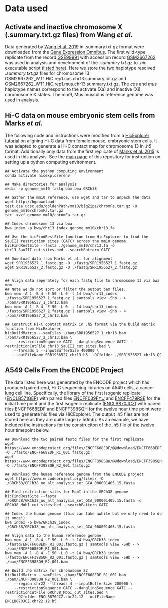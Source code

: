 # Data used

## Activate and inactive chromosome X (.summary.txt.gz files) from Wang *et al.*

Data generated by [Wang et al. 2019](https://pubmed.ncbi.nlm.nih.gov/29887375/) in .summary.txt.gz format were downloaded from the [Gene Expression Omnibus](https://www.ncbi.nlm.nih.gov/geo/). The first wild-type replicate from the record [GSE99991](https://www.ncbi.nlm.nih.gov/geo/query/acc.cgi?acc=GSE99991) with accession record [GSM2667262](https://www.ncbi.nlm.nih.gov/geo/query/acc.cgi?acc=GSM2667262) was used in analysis and development of the *.summary.txt.gz* to *.hic* executable script ([listed here](https://github.com/4DGB/hic-converter/blob/main/tools/summary.to.chrom.hic.py)). Here we store the two haplotype resolved *.summary.txt.gz* files for chromosome 13: GSM2667262_WT1.HiC.rep1.cas.chr13.summary.txt.gz and GSM2667262_WT1.HiC.rep1.mus.chr13.summary.txt.gz. The *cas* and *mus* haplotype names correspond to the activate (Xa) and inactive (Xi) chromosome X states. The mm9, Mus musculus reference genome was used in analysis.

## Hi-C data on mouse embryonic stem cells from Marks *et al.* 

The following code and instructions were modified from a [HicExplorer tutorial]( https://hicexplorer.readthedocs.io/en/latest/content/mES-HiC_analysis.html) on aligning Hi-C data from female mouse, embryonic stem cells. It was adapted to generate a Hi-C contact map for chromosome 13 in *.h5* format. Additionally only data from the first replicate of [Marks et al. 2015]( https://genomebiology.biomedcentral.com/articles/10.1186/s13059-015-0698-x) is used in this analysis. See the [main page]( https://github.com/4DGB/hic-converter) of this repository for instruction on setting up a python computing environment.

```
## Activate the python computing environment
conda activate hicexplorerenv

## Make directories for analysis
mkdir -p genome_mm10 fastq bam bwa GRCh38

## Gather the mm10 reference, use wget and tar to unpack the data
wget http://hgdownload-test.cse.ucsc.edu/goldenPath/mm10/bigZips/chromFa.tar.gz -O genome_mm10/chromFa.tar.gz
tar -xvzf genome_mm10/chromFa.tar.gz

## Index chromosome 13 via bwa
bwa index -p bwa/chr13_index genome_mm10/chr13.fa

## Use the hicFindRestSite function from HicExplorer to find the SauIII restriction sites (GATC) across the mm10 genome. 
hicFindRestSite --fasta ./genome_mm10/chr13.fa -o chr13_SauIII_cut_sites.bed --searchPattern GATC

## Download data from Marks et al. for alignment
wget SRR1956527_1.fastq.gz -O ./fastq/SRR1956527_1.fastq.gz
wget SRR1956527_2.fastq.gz -O ./fastq/SRR1956527_2.fastq.gz


## Align data seperately for each fastq file to chromosome 13 via bwa mem.
## Note we do not sort or filter the output bam files.
bwa mem -A 1 -B 4 -E 50 -L 0 -t 14 bwa/chr13_index ./fastq/SRR1956527_1.fastq.gz | samtools view -Shb - > ./bam/SRR1956527_1_chr13.bam
bwa mem -A 1 -B 4 -E 50 -L 0 -t 14 bwa/chr13_index ./fastq/SRR1956527_2.fastq.gz | samtools view -Shb - > ./bam/SRR1956527_2_chr13.bam

## Construct Hi-C contact matrix in .h5 format via the build matrix function from HicExplorer.
hicBuildMatrix --samFiles ./bam/SRR1956527_1_chr13.bam ./bam/SRR1956527_2_chr13.bam \
    --restrictionSequence GATC --danglingSequence GATC --restrictionCutFile chr13_SauIII_cut_sites.bed \
    --threads 5 --inputBufferSize 400000 \
    --outFileName SRR1956527_chr13.h5 --QCfolder ./SRR1956527_chr13_QC 
```

## A549 Cells From the ENCODE Project

The data listed here was generated by the ENCODE project which has produced paired-end, Hi-C sequencing libraries on A549 cells, a cancer lung cell line. Specifically, the library of the first isogenic replicate ([ENCLB571GEP](https://www.encodeproject.org/experiments/ENCSR662QKG/)) with paired files [ENCFF039FYU](https://www.encodeproject.org/files/ENCFF039FYU/) and [ENCFF479RSE](https://www.encodeproject.org/files/ENCFF479RSE/) for the initial time point and the first isogenic replicate ([ENCLB870JCZ](https://www.encodeproject.org/experiments/ENCSR499RVD/)) with paired files [ENCFF668EDF](https://www.encodeproject.org/files/ENCFF668EDF/) and [ENCFF398SQH](https://www.encodeproject.org/files/ENCFF398SQH/) for the twelve hour time point were used to generate hic files via HiCExplorer. The output .h5 files are not stored here as they are quite large (> 50mb). As an example, we have included the instructions for the construciton of the .h5 file of the twelve hour timepoint below.

```
## Download the two paired fastq files for the first replicate
wget https://www.encodeproject.org/files/ENCFF668EDF/@@download/ENCFF668EDF.fastq.gz -O ./fastq/ENCFF668EDF_R1_001.fastq.gz
wget https://www.encodeproject.org/files/ENCFF398SQH/@@download/ENCFF398SQH.fastq.gz -O ./fastq/ENCFF398SQH_R2_001.fastq.gz

## Download the human reference genome from the ENCODE project 
wget https://www.encodeproject.org/files/ -O ./GRCh38/GRCh38_no_alt_analysis_set_GCA_000001405.15.fasta

## Find restriction sites for MobI in the GRCh38 genome
hicFindRestSite --fasta ./GRCh38/GRCh38_no_alt_analysis_set_GCA_000001405.15.fasta -o GRCh38_MobI_cut_sites.bed --searchPattern GATC

## Index the human genome (this can take awhile but we only need to do it once!)
bwa index -p bwa/GRCh38_index ./GRCh38/GRCh38_no_alt_analysis_set_GCA_000001405.15.fasta 

## Align data to the human reference genome 
bwa mem -A 1 -B 4 -E 50 -L 0 -t 14 bwa/GRCh38_index ./fastq/ENCFF668EDF_R1_001.fastq.gz | samtools view -SHb - > ./bam/ENCFF668EDF_R1_001.bam
bwa mem -A 1 -B 4 -E 50 -L 0 -t 14 bwa/GRCh38_index ./fastq/ENCFF398SQH_R2_001.fastq.gz | samtools view -SHb - > ./bam/ENCFF398SQH_R2_001.bam

## Build .h5 matrix for chromosome 22
hicBuildMatrix --samFiles ./bam/ENCFF668EDF_R1_001.bam ./bam/ENCFF398SQH_R2_001.bam \
    --region chr22 --threads 4 --inputBufferSize 200000 \
    --restrictionSequence GATC --danglingSequence GATC --restrictionCutFile GRCh38_MboI_cut_sites.bed \
    --QCfolder ENCLB870JCZ.chr22.12 --outFileName ENCLB870JCZ.chr22.12.h5
```
